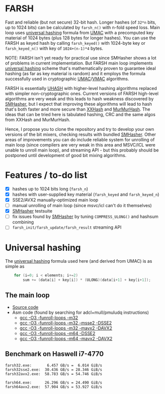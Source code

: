 # FARSH
Fast and reliable (but not secure) 32-bit hash. Longer hashes (of `32*n` bits, up to 1024 bits) can be calculated by `farsh_n()` with n-fold speed loss. Main loop uses [universal hashing](http://en.wikipedia.org/wiki/Universal_hashing) formula from [UMAC](http://en.wikipedia.org/wiki/UMAC) with a precomputed key material of 1024 bytes (plus 128 bytes for longer hashes). You can use the FARSH as keyed hash by calling `farsh_keyed()` with 1024-byte key or `farsh_keyed_n()` with key of `1024+(n-1)*4` bytes.

NOTE: FARSH isn't yet ready for practical use since SMHasher shows a lot of problems in current implementation. But FARSH main loop implements [universal hashing](http://en.wikipedia.org/wiki/Universal_hashing) scheme that's mathematically proven to guarantee ideal hashing (as far as key material is random) and it employs the formula successfully used in cryptographic [UMAC](http://en.wikipedia.org/wiki/UMAC)/[VMAC](http://en.wikipedia.org/wiki/VMAC) algorithms.

FARSH is essentially [UHASH](https://tools.ietf.org/html/rfc4418#section-5) with higher-level hashing algorithms replaced with simpler non-cryptographic ones. Current versions of FARSH high-level algorithms are very weak and this leads to hash weakness discovered by [SMHasher](https://code.google.com/p/smhasher), but I expect that improving these algorithms will lead to hash that's both faster and more secure than [XXHash](https://github.com/Cyan4973/xxHash) and [MurMurHash](http://en.wikipedia.org/wiki/MurmurHash). The ideas that can be tried here is tabulated hashing, CRC and the same algos from XXHash and MurMurHash.

Hence, I propose you to clone the repository and try to develop your own versions of the bit mixers, checking results with bundled [SMHasher](https://code.google.com/p/smhasher). Other areas of improvements you can do include reliable system for unrolling of main loop (since compilers are very weak in this area and MSVC/ICL were unable to unroll main loop), and streaming API - but this probably should be postponed until development of good bit mixing algorithms.

# Features / to-do list
- [x] hashes up to 1024 bits long (`farsh_n`)
- [x] hashes with user-supplied key material (`farsh_keyed` and `farsh_keyed_n`)
- [x] SSE2/AVX2 manually-optimized main loop
- [ ] manual unrolling of main loop (since msvc/icl can't do it themselves)
- [x] [SMHasher](https://code.google.com/p/smhasher) testsuite
- [ ] fix issues found by [SMHasher](https://code.google.com/p/smhasher) by tuning `COMPRESS_ULONG()` and hashsum combining
- [ ] `farsh_init/farsh_update/farsh_result` streaming API

# Universal hashing

The [universal hashing](http://en.wikipedia.org/wiki/Universal_hashing) formula used here (and derived from UMAC) is as simple as
```C
    for (i=0; i < elements; i+=2)
        sum += (data[i] + key[i]) * (ULONG)(data[i+1] + key[i+1]);
```

## The main loop
- [Source code](farsh.c#L34)
- Asm code (found by searching for adcl+mull/pmuludq instructions)
  - [gcc -O3 -funroll-loops -m32](asm-listings/gcc-x86.lst#L300)
  - [gcc -O3 -funroll-loops -m32 -msse2 -DSSE2](asm-listings/gcc-x86-sse2.lst#L323)
  - [gcc -O3 -funroll-loops -m32 -mavx2 -DAVX2](asm-listings/gcc-x86-avx2.lst#L320)
  - [gcc -O3 -funroll-loops -m64 -DSSE2](asm-listings/gcc-x64.lst#L260)
  - [gcc -O3 -funroll-loops -m64 -mavx2 -DAVX2](asm-listings/gcc-x64-avx2.lst#L262)

## Benchmark on Haswell i7-4770
```
farsh32.exe:       6.457 GB/s =  6.014 GiB/s
farsh32sse2.exe:  30.436 GB/s = 28.346 GiB/s
farsh32avx2.exe:  58.783 GB/s = 54.746 GiB/s

farsh64.exe:      26.296 GB/s = 24.490 GiB/s
farsh64avx2.exe:  57.904 GB/s = 53.927 GiB/s
```
